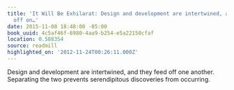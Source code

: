 ```yaml
---
title: 'It Will Be Exhilarat: Design and development are intertwined, and they feed
  off on…'
date: 2015-11-08 18:48:00 -05:00
book_uuid: 4c5af46f-6980-4aa9-b254-e5a22150cfaf
location: 0.588354
source: readmill
highlighted_on: '2012-11-24T00:26:11.000Z'
---
```


Design and development are intertwined, and they feed off one another. Separating the two prevents serendipitous discoveries from occurring.